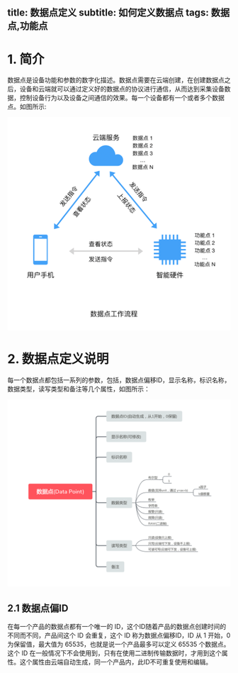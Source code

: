 title: 数据点定义
subtitle: 如何定义数据点
tags: 数据点,功能点
---
# 1. 简介

数据点是设备功能和参数的数字化描述。数据点需要在云端创建，在创建数据点之后，设备和云端就可以通过定义好的数据点的协议进行通信，从而达到采集设备数据，控制设备行为以及设备之间通信的效果。每一个设备都有一个或者多个数据点。如图所示:

<div style="text-align: center">
    <img src="/assets/zh-CN/quickstart/how-data-point-work.png"/>
</div>

# 2. 数据点定义说明

每一个数据点都包括一系列的参数，包括，数据点偏移ID，显示名称，标识名称，数据类型，读写类型和备注等几个属性，如图所示：

<div style="text-align: center">
    <img src="/assets/zh-CN/quickstart/data-point.png"/>
</div>

## 2.1 数据点偏ID

在每一个产品的数据点都有一个唯一的 ID，这个ID随着产品的数据点创建时间的不同而不同，产品间这个 ID 会重复，这个 ID 称为数据点偏移ID，ID 从 1 开始，0 为保留值，最大值为 65535，也就是说一个产品最多可以定义 65535 个数据点。这个 ID 在一般情况下不会使用到，只有在使用二进制传输数据时，才用到这个属性。这个属性由云端自动生成，同一个产品内，此ID不可重复使用和编辑。